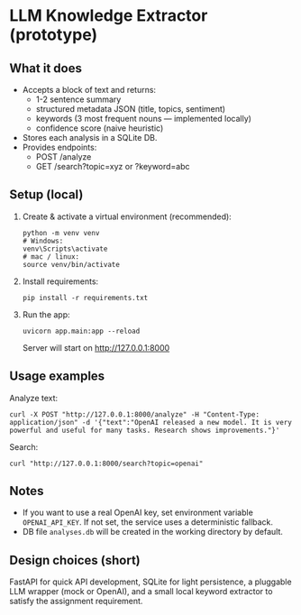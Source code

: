 # LLM Knowledge Extractor (prototype)

## What it does
- Accepts a block of text and returns:
  - 1-2 sentence summary
  - structured metadata JSON (title, topics, sentiment)
  - keywords (3 most frequent nouns — implemented locally)
  - confidence score (naive heuristic)
- Stores each analysis in a SQLite DB.
- Provides endpoints:
  - POST /analyze
  - GET /search?topic=xyz or ?keyword=abc

## Setup (local)
1. Create & activate a virtual environment (recommended):
   ```
   python -m venv venv
   # Windows:
   venv\Scripts\activate
   # mac / linux:
   source venv/bin/activate
   ```
2. Install requirements:
   ```
   pip install -r requirements.txt
   ```
3. Run the app:
   ```
   uvicorn app.main:app --reload
   ```
   Server will start on http://127.0.0.1:8000

## Usage examples
Analyze text:
```
curl -X POST "http://127.0.0.1:8000/analyze" -H "Content-Type: application/json" -d '{"text":"OpenAI released a new model. It is very powerful and useful for many tasks. Research shows improvements."}'
```
Search:
```
curl "http://127.0.0.1:8000/search?topic=openai"
```

## Notes
- If you want to use a real OpenAI key, set environment variable `OPENAI_API_KEY`. If not set, the service uses a deterministic fallback.
- DB file `analyses.db` will be created in the working directory by default.

## Design choices (short)
FastAPI for quick API development, SQLite for light persistence, a pluggable LLM wrapper (mock or OpenAI), and a small local keyword extractor to satisfy the assignment requirement.
